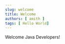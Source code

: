 ```yaml
---
slug: welcome
title: Welcome
authors: [ amith ]
tags: [ Hello World]
---
```


Welcome Java Developers!
